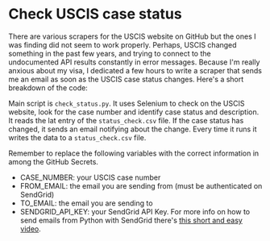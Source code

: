 # Check USCIS case status

There are various scrapers for the USCIS website on GitHub but the ones I was finding did not seem to work properly. Perhaps, USCIS changed something in the past few years, and trying to connect to the undocumented API results constantly in error messages.
Because I'm really anxious about my visa, I dedicated a few hours to write a scraper that sends me an email as soon as the USCIS case status changes. Here's a short breakdown of the code:

Main script is `check_status.py`. It uses Selenium to check on the USCIS website, look for the case number and identify case status and description.
It reads the lat entry of the `status_check.csv` file. If the case status has changed, it sends an email notifying about the change.
Every time it runs it writes the data to a `status_check.csv` file.

Remember to replace the following variables with the correct information in among the GitHub Secrets.

* CASE_NUMBER: your USCIS case number
* FROM_EMAIL: the email you are sending from (must be authenticated on SendGrid)
* TO_EMAIL: the email you are sending to
* SENDGRID_API_KEY: your SendGrid API Key. For more info on how to send emails from Python with SendGrid there's [this short and easy video](https://www.youtube.com/watch?v=xCCYmOeubRE).
